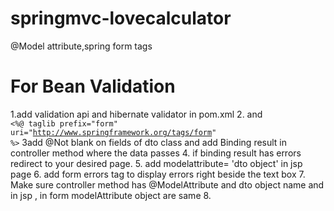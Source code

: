 # springmvc-lovecalculator
@Model attribute,spring form tags

# For Bean Validation

1.add validation api and hibernate validator in pom.xml
2. and <code> &lt;%@ taglib prefix="form" uri="http://www.springframework.org/tags/form" %&gt;</code>
3add @Not blank on fields of dto class and add Binding result in controller method where the data passes 
4. if binding result has errors redirect to your desired page.
5. add modelattribute= 'dto object' in jsp page 
6. add form errors tag to display errors right beside the text box
7. Make sure controller method has @ModelAttribute and dto object name and in jsp , in form modelAttribute object are same
8. 
